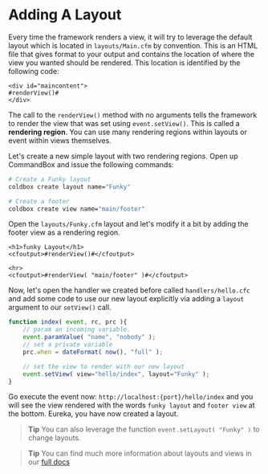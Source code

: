 # Adding A Layout

Every time the framework renders a view, it will try to leverage the default layout which is located in `layouts/Main.cfm` by convention. This is an HTML file that gives format to your output and contains the location of where the view you wanted should be rendered. This location is identified by the following code:

```text
<div id="maincontent">
#renderView()#
</div>
```

The call to the `renderView()` method with no arguments tells the framework to render the view that was set using `event.setView()`. This is called a **rendering region**. You can use many rendering regions within layouts or event within views themselves.

Let's create a new simple layout with two rendering regions. Open up CommandBox and issue the following commands:

```bash
# Create a Funky layout
coldbox create layout name="Funky"

# Create a footer
coldbox create view name="main/footer"
```

Open the `layouts/Funky.cfm` layout and let's modify it a bit by adding the footer view as a rendering region.

```markup
<h1>funky Layout</h1>
<cfoutput>#renderView()#</cfoutput>

<hr>
<cfoutput>#renderView( "main/footer" )#</cfoutput>
```

Now, let's open the handler we created before called `handlers/hello.cfc` and add some code to use our new layout explicitly via adding a `layout` argument to our `setView()` call.

```javascript
function index( event, rc, prc ){
    // param an incoming variable.
    event.paramValue( "name", "nobody" );
    // set a private variable
    prc.when = dateFormat( now(), "full" );

    // set the view to render with our new layout
    event.setView( view="hello/index", layout="Funky" );
}
```

Go execute the event now: `http://localhost:{port}/hello/index` and you will see the view rendered with the words `funky layout` and `footer view` at the bottom. Eureka, you have now created a layout.

> **Tip** You can also leverage the function `event.setLayout( "Funky" )` to change layouts.

> **Tip** You can find much more information about layouts and views in our [full docs](../../the-basics/layouts-and-views/)

